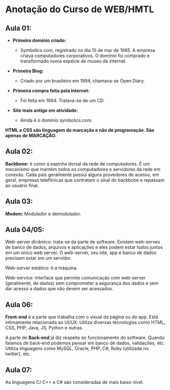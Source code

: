 # Anotação do Curso de WEB/HMTL



## Aula 01: 

- **Primeiro domínio criado:**
  - Symbolics.com, registrado no dia 15 de mar de 1985. A empresa criava computadores corporativos. O domínio foi comprado e transformado numa espécie de museu da internet.

- **Primeiro Blog:**
  - Criado por um brasileiro em 1994, chamava-se Open Diary.

- **Primeira compra feita pela internet:**
  - Foi feita em 1994. Tratava-se de um CD.

- **Site mais antigo em atividade:**
  - Ainda é o domínio symbolics.com. 

**HTML e CSS são linguagem de marcação e não de programação. São apenas de MARCAÇÃO.**

## Aula 02:

**Backbone:** é como a espinha dorsal da rede de computadores. É um mecanismo que mantém todos os computadores e servidores da rede em conexão. Cada país geralmente possui alguns provedores de acesso, em geral, empresas telefônicas que contratam o sinal do backbone e repassam ao usuário final.

## Aula 03:

**Modem**: Modulador e demodulador.

## Aula 04/05:

Web-server dinâmico: trata-se da parte de software. Existem web-serves de banco de dados, arquivos e aplicações e eles podem estar todos juntos em um único web server. O web-server, seu site, app e banco de dados precisam estar em um servidor. 

Web-server estático: é a máquina.

Web-service: interface que permite comunicação com web-server (geralmente, de dados) sem comprometer a segurança dos dados e sem dar acesso a dados que não devem ser acessados.

## Aula 06:

**Front-end** é a parte que trabalha com o visual da página ou do app. Está intimamente relacionada ao UI/UX. Utiliza diversas tecnologias como HTML, CSS, PHP, Java, JS, Python e outras.

A parte de **Back-end** já diz respeito ao funcionamento do software. Quando falamos de back-end podemos pensar em banco de dados, validações, etc. Utiliza linguagens como MySQL, Oracle, PHP, C#, Ruby (utilizada no twitter), etc.

## Aula 07:

As linguagens C/ C++ e C# são consideradas de mais baixo nível. 

 

